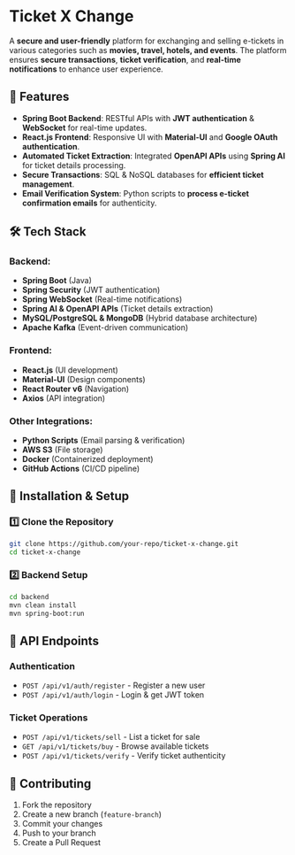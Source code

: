 # Ticket X Change

A **secure and user-friendly** platform for exchanging and selling e-tickets in various categories such as **movies, travel, hotels, and events**. The platform ensures **secure transactions**, **ticket verification**, and **real-time notifications** to enhance user experience.

## 🚀 Features
- **Spring Boot Backend**: RESTful APIs with **JWT authentication** & **WebSocket** for real-time updates.
- **React.js Frontend**: Responsive UI with **Material-UI** and **Google OAuth authentication**.
- **Automated Ticket Extraction**: Integrated **OpenAPI APIs** using **Spring AI** for ticket details processing.
- **Secure Transactions**: SQL & NoSQL databases for **efficient ticket management**.
- **Email Verification System**: Python scripts to **process e-ticket confirmation emails** for authenticity.

## 🛠️ Tech Stack
### Backend:
- **Spring Boot** (Java)
- **Spring Security** (JWT authentication)
- **Spring WebSocket** (Real-time notifications)
- **Spring AI & OpenAPI APIs** (Ticket details extraction)
- **MySQL/PostgreSQL & MongoDB** (Hybrid database architecture)
- **Apache Kafka** (Event-driven communication)

### Frontend:
- **React.js** (UI development)
- **Material-UI** (Design components)
- **React Router v6** (Navigation)
- **Axios** (API integration)

### Other Integrations:
- **Python Scripts** (Email parsing & verification)
- **AWS S3** (File storage)
- **Docker** (Containerized deployment)
- **GitHub Actions** (CI/CD pipeline)

## 📌 Installation & Setup
### 1️⃣ Clone the Repository
```sh
git clone https://github.com/your-repo/ticket-x-change.git
cd ticket-x-change
```

### 2️⃣ Backend Setup
```sh
cd backend
mvn clean install
mvn spring-boot:run
```
## 📖 API Endpoints
### Authentication
- `POST /api/v1/auth/register` - Register a new user
- `POST /api/v1/auth/login` - Login & get JWT token

### Ticket Operations
- `POST /api/v1/tickets/sell` - List a ticket for sale
- `GET /api/v1/tickets/buy` - Browse available tickets
- `POST /api/v1/tickets/verify` - Verify ticket authenticity

## 📌 Contributing
1. Fork the repository
2. Create a new branch (`feature-branch`)
3. Commit your changes
4. Push to your branch
5. Create a Pull Request

